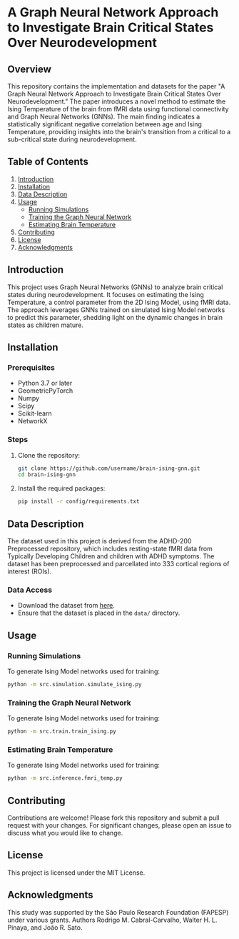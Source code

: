 # A Graph Neural Network Approach to Investigate Brain Critical States Over Neurodevelopment

## Overview

This repository contains the implementation and datasets for the paper "A Graph Neural Network Approach to Investigate Brain Critical States Over Neurodevelopment." The paper introduces a novel method to estimate the Ising Temperature of the brain from fMRI data using functional connectivity and Graph Neural Networks (GNNs). The main finding indicates a statistically significant negative correlation between age and Ising Temperature, providing insights into the brain's transition from a critical to a sub-critical state during neurodevelopment.

## Table of Contents

1. [Introduction](#introduction)
2. [Installation](#installation)
3. [Data Description](#data-description)
4. [Usage](#usage)
   - [Running Simulations](#running-simulations)
   - [Training the Graph Neural Network](#training-the-graph-neural-network)
   - [Estimating Brain Temperature](#estimating-brain-temperature)
5. [Contributing](#contributing)
6. [License](#license)
7. [Acknowledgments](#acknowledgments)

## Introduction

This project uses Graph Neural Networks (GNNs) to analyze brain critical states during neurodevelopment. It focuses on estimating the Ising Temperature, a control parameter from the 2D Ising Model, using fMRI data. The approach leverages GNNs trained on simulated Ising Model networks to predict this parameter, shedding light on the dynamic changes in brain states as children mature.

## Installation

### Prerequisites

- Python 3.7 or later
- GeometricPyTorch
- Numpy
- Scipy
- Scikit-learn
- NetworkX

### Steps

1. Clone the repository:
    ```bash
    git clone https://github.com/username/brain-ising-gnn.git
    cd brain-ising-gnn
    ```

2. Install the required packages:
    ```bash
    pip install -r config/requirements.txt
    ```

## Data Description

The dataset used in this project is derived from the ADHD-200 Preprocessed repository, which includes resting-state fMRI data from Typically Developing Children and children with ADHD symptoms. The dataset has been preprocessed and parcellated into 333 cortical regions of interest (ROIs).

### Data Access

- Download the dataset from [here](http://fcon_1000.projects.nitrc.org/indi/adhd200/).
- Ensure that the dataset is placed in the `data/` directory.

## Usage

### Running Simulations

To generate Ising Model networks used for training:

```bash
python -m src.simulation.simulate_ising.py
 ```


### Training the Graph Neural Network

To generate Ising Model networks used for training:

```bash
python -m src.train.train_ising.py
```


### Estimating Brain Temperature

To generate Ising Model networks used for training:

```bash
python -m src.inference.fmri_temp.py
```

## Contributing

Contributions are welcome! Please fork this repository and submit a pull request with your changes. For significant changes, please open an issue to discuss what you would like to change.

## License 

This project is licensed under the MIT License.

## Acknowledgments

This study was supported by the São Paulo Research Foundation (FAPESP) under various grants. Authors Rodrigo M. Cabral-Carvalho, Walter H. L. Pinaya, and João R. Sato.
